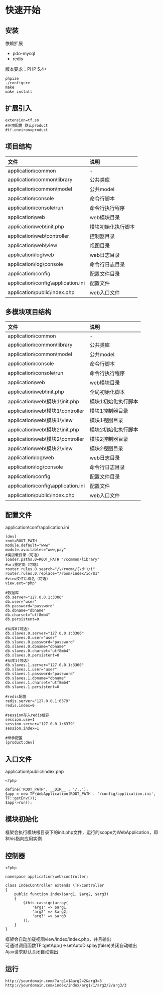 # 快速开始

## 安装
依赖扩展
* pdo-mysql
* redis

版本要求：PHP 5.4+

    phpize
    ./configure
    make
    make install

## 扩展引入
    extension=tf.so
    #环境配置 默认product
    #tf.environ=product

## 项目结构
|  文件    | 说明     |
| :------------- | :------------- |
| application\\common       | - |
| application\\common\\library | 公共类库 |
| application\\common\\model | 公共model |
| application\\console | 命令行脚本 |
| application\\console\\run | 命令行执行程序 |
| application\\web | web模块目录 |
| application\\web\\init.php | 模块初始化执行脚本 |
| application\\web\\controller | 控制器目录 |
| application\\web\\view | 视图目录 |
| application\\log\\web | web日志目录 |
| application\\log\\console | 命令行日志目录 |
| application\\config | 配置文件目录 |
| application\\config\\application.ini | 配置文件 |
| application\\public\\index.php | web入口文件 |


## 多模块项目结构
|  文件    | 说明     |
| :------------- | :------------- |
| application\\common       | - |
| application\\common\\library | 公共类库 |
| application\\common\\model | 公共model |
| application\\console | 命令行脚本 |
| application\\console\\run | 命令行执行程序 |
| application\\web | web模块目录 |
| application\\web\\init.php | 全局初始化脚本 |
| application\\web\\模块1\\init.php | 模块1初始化执行脚本 |
| application\\web\\模块1\\controller | 模块1控制器目录 |
| application\\web\\模块1\\view | 模块1视图目录 |
| application\\web\\模块2\\init.php | 模块2初始化执行脚本 |
| application\\web\\模块2\\controller | 模块2控制器目录 |
| application\\web\\模块2\\view | 模块2视图目录 |
| application\\log\\web | web日志目录 |
| application\\log\\console | 命令行日志目录 |
| application\\config | 配置文件目录 |
| application\\config\\application.ini | 配置文件 |
| application\\public\\index.php | web入口文件 |

## 配置文件
application\\conf\\application.ini

    [dev]
    root=ROOT_PATH
    module.default="www"
    module.availables="www,pay"
    #类加载目录（可选）
    loader.paths.0=ROOT_PATH "/common/library"
    #uri重定向（可选）
    router.rules.0.search="/\/room\/(\d+)/i"
    router.rules.0.replace="/room/index/id/$1"
    #view文件后缀名（可选）
    view.ext="php"

    #数据库
    db.server="127.0.0.1:3306"
    db.user="user"
    db.password="password"
    db.dbname="dbname"
    db.charset="utf8mb4"
    db.persistent=0

    #从库0(可选)
    db.slaves.0.server="127.0.0.1:3306"
    db.slaves.0.user="user"
    db.slaves.0.password="password"
    db.slaves.0.dbname="dbname"
    db.slaves.0.charset="utf8mb4"
    db.slaves.0.persistent=0
    #从库1(可选)
    db.slaves.1.server="127.0.0.1:3306"
    db.slaves.1.user="user"
    db.slaves.1.password="password"
    db.slaves.1.dbname="dbname"
    db.slaves.1.charset="utf8mb4"
    db.slaves.1.persistent=0

    #redis配置
    redis.server="127.0.0.1:6379"
    redis.index=0

    #session存入redis缓存
    session.use=1
    session.server="127.0.0.1:6379"
    session.index=1

    #继承配置
    [product:dev]

## 入口文件
application\\public\\index.php

    <?php
    
    define('ROOT_PATH', __DIR__ . '/..');
    $app = new TF\WebApplication(ROOT_PATH . '/config/application.ini', TF::getEnv());
    $app->run();

## 模块初始化
框架会执行模块根目录下的init.php文件，运行的scope为WebApplication，即$this指向应用实例

## 控制器
    <?php

    namespace application\web\controller;

    class IndexController extends \TF\Controller
    {
        public function index($arg1, $arg2, $arg3)
        {
            $this->assign(array(
                'arg1' => $arg1,
                'arg2' => $arg2,
                'arg3' => $arg3
            ));
        }
    }
框架会自动加载视图view/index/index.php，并且输出<br/>
可通过调用函数TF::getApp()->setAutoDisplay(false)关闭自动输出<br/>
Ajax请求默认关闭自动输出

## 运行
    http://yourdomain.com/?arg1=1&arg2=2&arg3=3
    http://yourdomain.com/index/index/arg1/1/arg2/2/arg3/3
